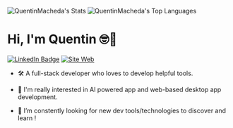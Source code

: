 ![QuentinMacheda's Stats](https://github-readme-stats.vercel.app/api?username=QuentinMacheda&theme=vue&show_icons=true&hide_border=true&count_private=true)
![QuentinMacheda's Top Languages](https://github-readme-stats.vercel.app/api/top-langs/?username=QuentinMacheda&theme=vue&show_icons=true&hide_border=true&layout=compact)


# Hi, I'm Quentin 🤓👋
[![LinkedIn Badge](https://img.shields.io/badge/LinkedIn-%230A9EA0?style=for-the-badge&logo=linkedin&logoColor=%23FBF9F1)](https://www.linkedin.com/in/quentin-macheda-23406a202/)
[![Site Web](https://img.shields.io/badge/Site_Web-%230A9EA0?style=for-the-badge&logo=google-chrome&logoColor=%23FBF9F1)](https://www.qmweb.fr)

- 🛠️ A full-stack developer who loves to develop helpful tools.

- 🤌 I'm really interested in AI powered app and web-based desktop app development.

- 🔄️ I’m constently looking for new dev tools/technologies to discover and learn !

